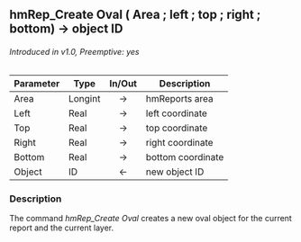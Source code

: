 ## hmRep_Create Oval ( Area ; left ; top ; right ; bottom) → object ID
###### Introduced in v1.0, Preemptive: yes

|Parameter|Type|In/Out|Description
|---|---|:---:|---
|Area|Longint|→|hmReports area
|Left|Real|→|left coordinate
|Top|Real|→|top coordinate
|Right|Real|→|right coordinate
|Bottom|Real|→|bottom coordinate
|Object|ID|←|new object ID

### Description
The command *hmRep_Create Oval* creates a new oval object for the current report and the current layer.
